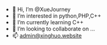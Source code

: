 - 👋 Hi, I’m @XueJourney
- 👀 I’m interested in python,PHP,C++
- 🌱 I’m currently learning C++
- 💞️ I’m looking to collaborate on ...
- 📫 admin@xinghuo.website

<!---
XueJourney/XueJourney is a ✨ special ✨ repository because its `README.md` (this file) appears on your GitHub profile.
You can click the Preview link to take a look at your changes.
--->
